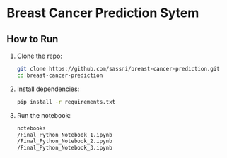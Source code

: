 # Breast Cancer Prediction Sytem

## How to Run
1. Clone the repo:
   ```bash
   git clone https://github.com/sassni/breast-cancer-prediction.git
   cd breast-cancer-prediction

2. Install dependencies:
   ```bash
   pip install -r requirements.txt

4. Run the notebook:
   ```bash
   notebooks
   /Final_Python_Notebook_1.ipynb
   /Final_Python_Notebook_2.ipynb
   /Final_Python_Notebook_3.ipynb
